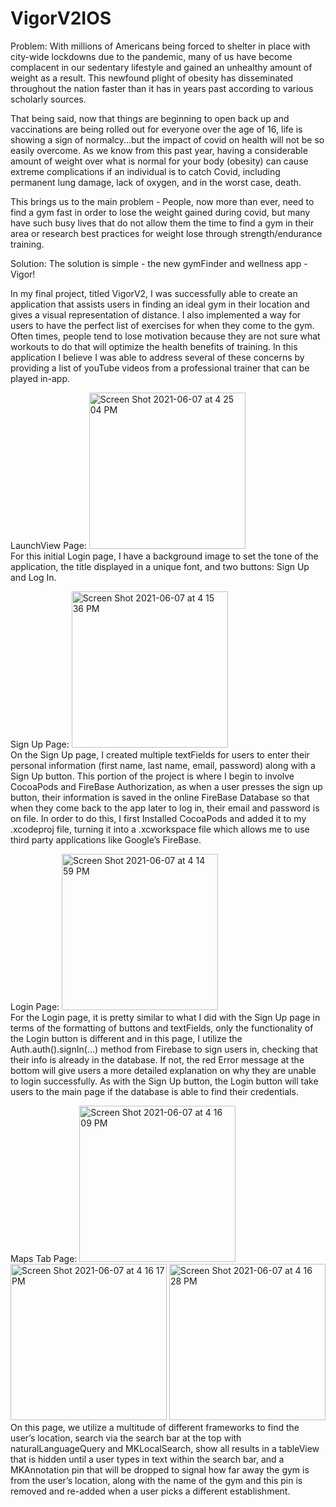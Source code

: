 # VigorV2IOS

Problem:
With millions of Americans being forced to shelter in place with city-wide lockdowns due to the pandemic, many of us have become complacent in our sedentary lifestyle and gained an unhealthy amount of weight as a result. This newfound plight of obesity has disseminated throughout the nation faster than it has in years past according to various scholarly sources.

That being said, now that things are beginning to open back up and vaccinations are being rolled out for everyone over the age of 16, life is showing a sign of normalcy...but the impact of covid on health will not be so easily overcome. As we know from this past year, having a considerable amount of weight over what is normal for your body (obesity) can cause extreme complications if an individual is to catch Covid, including permanent lung damage, lack of oxygen, and in the worst case, death.

This brings us to the main problem - People, now more than ever, need to find a gym fast in order to lose the weight gained during covid, but many have such busy lives that do not allow them the time to find a gym in their area or research best practices for weight lose through strength/endurance training.

Solution:
The solution is simple - the new gymFinder and wellness app - Vigor!

In my final project, titled VigorV2, I was successfully able to create an application that assists users in finding an ideal gym in their location and gives a visual representation of distance. I also implemented a way for users to have the perfect list of exercises for when they come to the gym. Often times, people tend to lose motivation because they are not sure what workouts to do that will optimize the health benefits of training. In this application I believe I was able to address several of these concerns by providing a list of youTube videos from a professional trainer that can be played in-app.

LaunchView Page:
<img width="250" alt="Screen Shot 2021-06-07 at 4 25 04 PM" src="https://user-images.githubusercontent.com/75241274/121290218-ddbc4c80-c8ab-11eb-8692-20b3280d6ed2.png">
<br>
For this initial Login page, I have a background image to set the tone of the application, the title displayed in a unique font, and two buttons: Sign Up and Log In.

Sign Up Page:
<img width="250" alt="Screen Shot 2021-06-07 at 4 15 36 PM" src="https://user-images.githubusercontent.com/75241274/121290422-34c22180-c8ac-11eb-8210-dba832be70dd.png">
<br>
On the Sign Up page, I created multiple textFields for users to enter their personal information (first name, last name, email, password) along with a Sign Up button. This portion of the project is where I begin to involve CocoaPods and FireBase Authorization, as when a user presses the sign up button, their information is saved in the online FireBase Database so that when they come back to the app later to log in, their email and password is on file. In order to do this, I first Installed CocoaPods and added it to my .xcodeproj file, turning it into a .xcworkspace file which allows me to use third party applications like Google’s FireBase.

Login Page:
<img width="250" alt="Screen Shot 2021-06-07 at 4 14 59 PM" src="https://user-images.githubusercontent.com/75241274/121290805-db0e2700-c8ac-11eb-819d-94d87d46846c.png">
<br>
For the Login page, it is pretty similar to what I did with the Sign Up page in terms of the formatting of buttons and textFields, only the functionality of the Login button is different and in this page, I utilize the Auth.auth().signIn(...) method from Firebase to sign users in, checking that their info is already in the database. If not, the red Error message at the bottom will give users a more detailed explanation on why they are unable to login successfully. As with the Sign Up button, the Login button will take users to the main page if the database is able to find their credentials.

Maps Tab Page:
<img width="250" alt="Screen Shot 2021-06-07 at 4 16 09 PM" src="https://user-images.githubusercontent.com/75241274/121290976-1dcfff00-c8ad-11eb-8b42-da516a161bea.png"> <img width="250" alt="Screen Shot 2021-06-07 at 4 16 17 PM" src="https://user-images.githubusercontent.com/75241274/121291008-29232a80-c8ad-11eb-8bde-ea7455ac7d9f.png"> <img width="250" alt="Screen Shot 2021-06-07 at 4 16 28 PM" src="https://user-images.githubusercontent.com/75241274/121291028-32ac9280-c8ad-11eb-8d2f-210f8f8bee5a.png">
<br>
On this page, we utilize a multitude of different frameworks to find the user’s location, search via the search bar at the top with naturalLanguageQuery and MKLocalSearch, show all results in a tableView that is hidden until a user types in text within the search bar, and a MKAnnotation pin that will be dropped to signal how far away the gym is from the user’s location, along with the name of the gym and this pin is removed and re-added when a user picks a different establishment.



